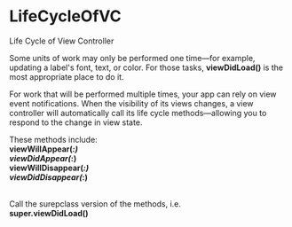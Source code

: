 # LifeCycleOfVC
Life Cycle of View Controller

Some units of work may only be performed one time—for example, updating a label's font, text, or color. For those tasks, <b>viewDidLoad()</b> is the most appropriate place to do it.

For work that will be performed multiple times, your app can rely on view event notifications. When the visibility of its views changes, a view controller will automatically call its life cycle methods—allowing you to respond to the change in view state.

These methods include:<br>
<b>viewWillAppear(_:)</b><br>
<b>viewDidAppear(_:)</b><br>
<b>viewWillDisappear(_:)</b><br>
<b>viewDidDisappear(_:)</b><br><br>

Call the surepclass version of the methods, i.e.<br>
<b>super.viewDidLoad()</b><br>


